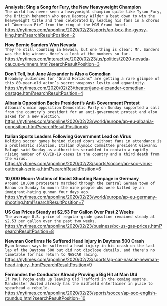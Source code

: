 **Analysis: Sing a Song for Fury, the New Heavyweight Champion**\
`The world has never seen a heavyweight champion quite like Tyson Fury, the British behemoth who gave Deontay Wilder a beat down to win the heavyweight title and then celebrated by leading his fans in a chorus of “American Pie” from the ring at the MGM Grand hotel.`\
https://nytimes.com/aponline/2020/02/23/sports/ap-box-the-gypsy-king.html?searchResultPosition=2

**How Bernie Sanders Won Nevada**\
`They’re still counting in Nevada, but one thing is clear: Mr. Sanders was the big winner. Here’s a look at the numbers so far.`\
https://nytimes.com/interactive/2020/02/23/us/politics/2020-nevada-caucus-winners.html?searchResultPosition=3

**Don’t Tell, but Jane Alexander is Also a Comedian**\
`Broadway audiences for “Grand Horizons” are getting a rare glimpse of this 80-year-old actor’s secret weapons: levity and equanimity.`\
https://nytimes.com/2020/02/23/theater/jane-alexander-comedian-onstage.html?searchResultPosition=4

**Albania Opposition Backs President’s Anti-Government Protest**\
`Albania’s main opposition Democratic Party on Sunday supported a call from the country’s president for an anti-government protest and also asked for a new election.`\
https://nytimes.com/aponline/2020/02/23/world/europe/ap-eu-albania-opposition.html?searchResultPosition=5

**Italian Sports Leaders Following Government Lead on Virus**\
`Holding soccer games behind closed doors without fans in attendance is a problematic solution, Italian Olympic Committee president Giovanni Malagò said Sunday as authorities scrambled to contain a rapidly rising number of COVID-19 cases in the country and a third death from the virus.`\
https://nytimes.com/aponline/2020/02/23/sports/soccer/ap-soc-virus-outbreak-serie-a.html?searchResultPosition=6

**10,000 Mourn Victims of Racist Shooting Rampage in Germany**\
`Around 10,000 protesters marched through the central German town of Hanau on Sunday to mourn the nine people who were killed by an immigrant-hating gunman four days ago.`\
https://nytimes.com/aponline/2020/02/23/world/europe/ap-eu-germany-shooting.html?searchResultPosition=7

**US Gas Prices Steady at $2.53 Per Gallon Over Past 2 Weeks**\
`The average U.S. price of regular-grade gasoline remained steady at $2.53 per gallon over the past two weeks. `\
https://nytimes.com/aponline/2020/02/23/business/bc-us-gas-prices.html?searchResultPosition=8

**Newman Confirms He Suffered Head Injury in Daytona 500 Crash**\
`Ryan Newman says he suffered a head injury in his crash on the last lap of the Daytona 500 but did not disclose details, and there's no timetable for his return to NASCAR racing.`\
https://nytimes.com/aponline/2020/02/23/sports/ap-car-nascar-newman-head-injury-.html?searchResultPosition=9

**Fernandes the Conductor Already Proving a Big Hit at Man Utd**\
`If Paul Pogba ends up leaving Old Trafford in the coming months, Manchester United already has the midfield entertainer in place to spearhead a rebuild.`\
https://nytimes.com/aponline/2020/02/23/sports/soccer/ap-soc-english-roundup.html?searchResultPosition=10

